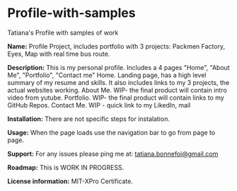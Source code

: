# Profile-with-samples
Tatiana's Profile with samples of work 

**Name:** Profile Project, includes portfolio with 3 projects: Packmen Factory, Eyes, Map with real time bus route.

**Description:** This is my personal profile. Includes a 4 pages "Home", "About Me", "Portfolio", "Contact me"
   Home. Landing page, has a high level summary of my resume and skills. It also includes links to my 3 projects, the actual websites working.
   About Me. WIP- the final product will contain intro video from yutube. 
   Portfolio. WIP- the final product will contain links to my GitHub Repos.
   Contact Me. WIP - quick link to my LikedIn, mail 

**Installation:** There are not specific steps for instalation.

**Usage:** When the page loads use the navigation bar to go from page to page. 

**Support:** For any issues please ping me at: tatiana.bonnefoi@gmail.com

**Roadmap:** This is WORK IN PROGRESS. 

**License information:** MIT-XPro Certificate.
